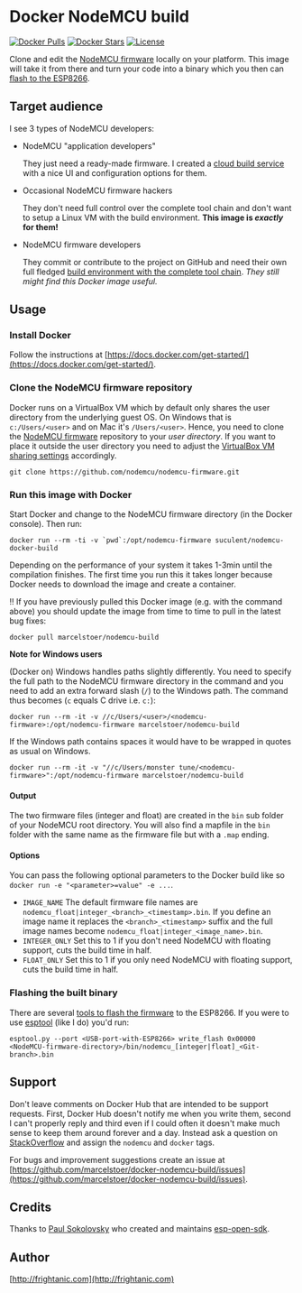# Docker NodeMCU build
[![Docker Pulls](https://img.shields.io/docker/pulls/marcelstoer/nodemcu-build.svg)](https://hub.docker.com/r/marcelstoer/nodemcu-build/) [![Docker Stars](https://img.shields.io/docker/stars/marcelstoer/nodemcu-build.svg)](https://hub.docker.com/r/marcelstoer/nodemcu-build/) [![License](https://img.shields.io/badge/license-MIT-blue.svg?style=flat)](https://github.com/marcelstoer/docker-nodemcu-build/blob/master/LICENSE)

Clone and edit the [NodeMCU firmware](https://github.com/nodemcu/nodemcu-firmware) locally on your platform. This image will take it from there and turn your code into a binary which you then can [flash to the ESP8266](http://nodemcu.readthedocs.org/en/dev/en/flash/).

## Target audience
I see 3 types of NodeMCU developers:
- NodeMCU "application developers"
  
  They just need a ready-made firmware. I created a [cloud build service](http://nodemcu-build.com/index.php) with a nice UI and configuration options for them.

- Occasional NodeMCU firmware hackers

  They don't need full control over the complete tool chain and don't want to setup a Linux VM with the build environment. **This image is _exactly_ for them!**

- NodeMCU firmware developers
  
  They commit or contribute to the project on GitHub and need their own full fledged [build environment with the complete tool chain](http://www.esp8266.com/wiki/doku.php?id=toolchain#how_to_setup_a_vm_to_host_your_toolchain). _They still might find this Docker image useful._

## Usage

### Install Docker
Follow the instructions at [https://docs.docker.com/get-started/](https://docs.docker.com/get-started/).

### Clone the NodeMCU firmware repository
Docker runs on a VirtualBox VM which by default only shares the user directory from the underlying guest OS. On Windows that is `c:/Users/<user>` and on Mac it's `/Users/<user>`. Hence, you need to clone the  [NodeMCU firmware](https://github.com/nodemcu/nodemcu-firmware) repository to your *user directory*. If you want to place it outside the user directory you need to adjust the [VirtualBox VM sharing settings](http://stackoverflow.com/q/33934776/131929) accordingly.

`git clone https://github.com/nodemcu/nodemcu-firmware.git`

### Run this image with Docker

Start Docker and change to the NodeMCU firmware directory (in the Docker console). Then run:

``docker run --rm -ti -v `pwd`:/opt/nodemcu-firmware suculent/nodemcu-docker-build``

Depending on the performance of your system it takes 1-3min until the compilation finishes. The first time you run this it takes longer because Docker needs to download the image and create a container.

:bangbang: If you have previously pulled this Docker image (e.g. with the command above) you should update the image from time to time to pull in the latest bug fixes:

`docker pull marcelstoer/nodemcu-build`

**Note for Windows users**

(Docker on) Windows handles paths slightly differently. You need to specify the full path to the NodeMCU firmware directory in the command and you need to add an extra forward slash (`/`) to the Windows path. The command thus becomes (`c` equals C drive i.e. `c:`):

`docker run --rm -it -v //c/Users/<user>/<nodemcu-firmware>:/opt/nodemcu-firmware marcelstoer/nodemcu-build`

If the Windows path contains spaces it would have to be wrapped in quotes as usual on Windows.

`docker run --rm -it -v "//c/Users/monster tune/<nodemcu-firmware>":/opt/nodemcu-firmware marcelstoer/nodemcu-build`

#### Output
The two firmware files (integer and float) are created in the `bin` sub folder of your NodeMCU root directory. You will also find a mapfile in the `bin` folder with the same name as the firmware file but with a `.map` ending.

#### Options
You can pass the following optional parameters to the Docker build like so `docker run -e "<parameter>=value" -e ...`. 

- `IMAGE_NAME` The default firmware file names are `nodemcu_float|integer_<branch>_<timestamp>.bin`. If you define an image name it replaces the `<branch>_<timestamp>` suffix and the full image names become `nodemcu_float|integer_<image_name>.bin`.
- `INTEGER_ONLY` Set this to 1 if you don't need NodeMCU with floating support, cuts the build time in half.
- `FLOAT_ONLY` Set this to 1 if you only need NodeMCU with floating support, cuts the build time in half.

### Flashing the built binary
There are several [tools to flash the firmware](http://nodemcu.readthedocs.org/en/dev/en/flash/) to the ESP8266. If you were to use [esptool](https://github.com/themadinventor/esptool) (like I do) you'd run:

`esptool.py --port <USB-port-with-ESP8266> write_flash 0x00000 <NodeMCU-firmware-directory>/bin/nodemcu_[integer|float]_<Git-branch>.bin `

## Support
Don't leave comments on Docker Hub that are intended to be support requests. First, Docker Hub doesn't notify me when you write them, second I can't properly reply and third even if I could often it doesn't make much sense to keep them around forever and a day. Instead ask a question on [StackOverflow](http://stackoverflow.com/) and assign the `nodemcu` and `docker` tags.

For bugs and improvement suggestions create an issue at [https://github.com/marcelstoer/docker-nodemcu-build/issues](https://github.com/marcelstoer/docker-nodemcu-build/issues).

## Credits
Thanks to [Paul Sokolovsky](http://pfalcon-oe.blogspot.com/) who created and maintains [esp-open-sdk](https://github.com/pfalcon/esp-open-sdk).

## Author
[http://frightanic.com](http://frightanic.com)
